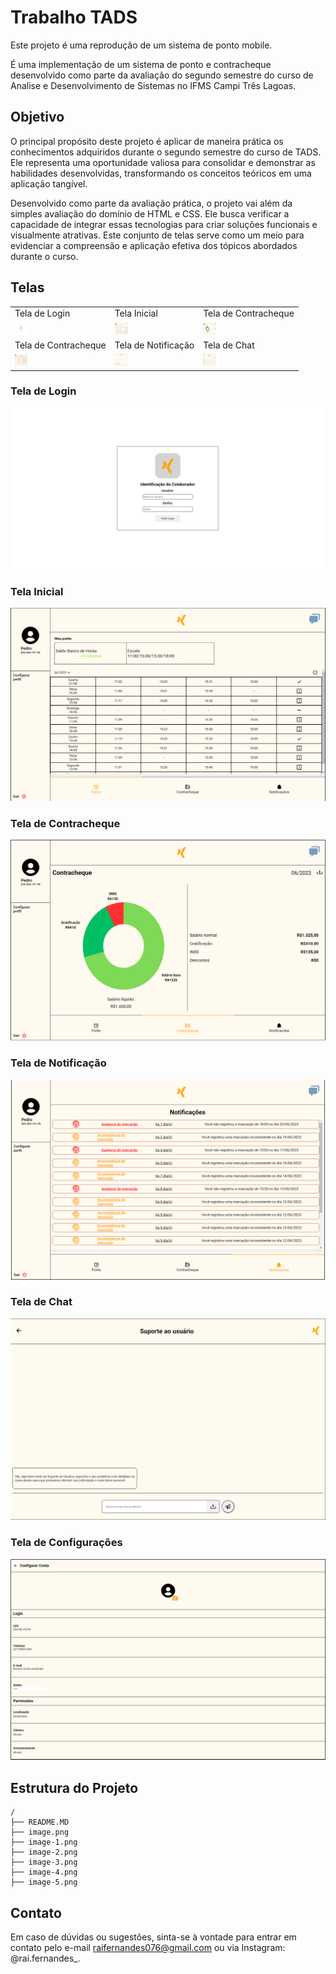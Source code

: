 # Trabalho TADS

Este projeto é uma reprodução de um sistema de ponto mobile.

É uma implementação de um sistema de ponto e contracheque desenvolvido como parte da avaliação do segundo semestre do curso de Analise e Desenvolvimento de Sistemas no IFMS Campi Três Lagoas.

## Objetivo

O principal propósito deste projeto é aplicar de maneira prática os conhecimentos adquiridos durante o segundo semestre do curso de TADS. Ele representa uma oportunidade valiosa para consolidar e demonstrar as habilidades desenvolvidas, transformando os conceitos teóricos em uma aplicação tangível.

Desenvolvido como parte da avaliação prática, o projeto vai além da simples avaliação do domínio de HTML e CSS. Ele busca verificar a capacidade de integrar essas tecnologias para criar soluções funcionais e visualmente atrativas. Este conjunto de telas serve como um meio para evidenciar a compreensão e aplicação efetiva dos tópicos abordados durante o curso.

## Telas

|                                                               |                                                               |                                                               |
| ------------------------------------------------------------- | ------------------------------------------------------------- | ------------------------------------------------------------- |
| Tela de Login                                                 | Tela Inicial                                                  | Tela de Contracheque                                          |
| [<img src="image.png" width="20" height="20">](image.png)     | [<img src="image-1.png" width="20" height="20">](image-1.png) | [<img src="image-2.png" width="20" height="20">](image-2.png) |
| Tela de Contracheque                                          | Tela de Notificação                                           | Tela de Chat                                                  |
| [<img src="image-3.png" width="20" height="20">](image-3.png) | [<img src="image-4.png" width="20" height="20">](image-4.png) | [<img src="image-5.png" width="20" height="20">](image-5.png) |

### Tela de Login

![Login](image.png)

### Tela Inicial

![Home](image-1.png)

### Tela de Contracheque

![Contracheque](image-2.png)

### Tela de Notificação

![Notificacoes](image-3.png)

### Tela de Chat

![Chat](image-4.png)

### Tela de Configurações

![Configuracoes de Usuario](image-5.png)

## Estrutura do Projeto

```
/
├── README.MD
├── image.png
├── image-1.png
├── image-2.png
├── image-3.png
├── image-4.png
├── image-5.png
```

## Contato

Em caso de dúvidas ou sugestões, sinta-se à vontade para entrar em contato pelo e-mail raifernandes076@gmail.com ou via Instagram: @rai.fernandes\_.
